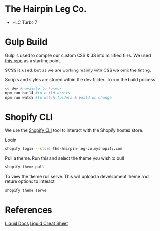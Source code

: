# The Hairpin Leg Co.
- HLC Turbo 7

# Gulp Build
Gulp is used to compile our custom CSS & JS into minified files. We used [this repo](https://github.com/jasewarner/gulp-shopify) as a starting point.

SCSS is used, but as we are working mainly with CSS we omit the linting.

Scripts and styles are stored within the dev folder. To run the build process

```bash
cd dev #navigate to folder
npm run build #to build assets
npm run watch #to watch folders & build on change
```

# Shopify CLI
We use the [Shopify CLI](https://shopify.dev/themes/tools/cli/getting-started) tool to interact with the Shopify hosted store.

Login
```bash
shopify login --store the-hairpin-leg-co.myshopify.com
```
Pull a theme. Run this and select the theme you wish to pull
```bash
shopify theme pull
```
To view the theme run serve. This will upload a development theme and return options to interact
```bash
shopify theme serve
```

# References
[Liquid Docs](https://shopify.dev/api/liquid)
[Liquid Cheat Sheet](https://www.shopify.com/partners/shopify-cheat-sheet)
